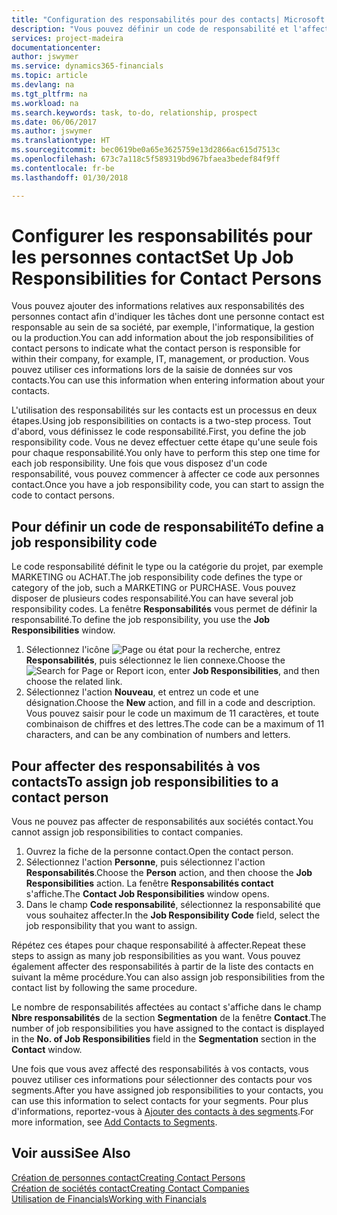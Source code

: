 ```yaml
---
title: "Configuration des responsabilités pour des contacts| Microsoft Docs"
description: "Vous pouvez définir un code de responsabilité et l'affecter à un contact pour indiquer les tâches dont votre contact est en charge dans sa société, par exemple, l'informatique ou la production."
services: project-madeira
documentationcenter: 
author: jswymer
ms.service: dynamics365-financials
ms.topic: article
ms.devlang: na
ms.tgt_pltfrm: na
ms.workload: na
ms.search.keywords: task, to-do, relationship, prospect
ms.date: 06/06/2017
ms.author: jswymer
ms.translationtype: HT
ms.sourcegitcommit: bec0619be0a65e3625759e13d2866ac615d7513c
ms.openlocfilehash: 673c7a118c5f589319bd967bfaea3bedef84f9ff
ms.contentlocale: fr-be
ms.lasthandoff: 01/30/2018

---
```

# <a name="set-up-job-responsibilities-for-contact-persons"></a><span data-ttu-id="ae597-103">Configurer les responsabilités pour les personnes contact</span><span class="sxs-lookup"><span data-stu-id="ae597-103">Set Up Job Responsibilities for Contact Persons</span></span>
<span data-ttu-id="ae597-104">Vous pouvez ajouter des informations relatives aux responsabilités des personnes contact afin d'indiquer les tâches dont une personne contact est responsable au sein de sa société, par exemple, l'informatique, la gestion ou la production.</span><span class="sxs-lookup"><span data-stu-id="ae597-104">You can add information about the job responsibilities of contact persons to indicate what the contact person is responsible for within their company, for example, IT, management, or production.</span></span> <span data-ttu-id="ae597-105">Vous pouvez utiliser ces informations lors de la saisie de données sur vos contacts.</span><span class="sxs-lookup"><span data-stu-id="ae597-105">You can use this information when entering information about your contacts.</span></span>

<span data-ttu-id="ae597-106">L'utilisation des responsabilités sur les contacts est un processus en deux étapes.</span><span class="sxs-lookup"><span data-stu-id="ae597-106">Using job responsibilities on contacts is a two-step process.</span></span> <span data-ttu-id="ae597-107">Tout d'abord, vous définissez le code responsabilité.</span><span class="sxs-lookup"><span data-stu-id="ae597-107">First, you define the job responsibility code.</span></span> <span data-ttu-id="ae597-108">Vous ne devez effectuer cette étape qu'une seule fois pour chaque responsabilité.</span><span class="sxs-lookup"><span data-stu-id="ae597-108">You only have to perform this step one time for each job responsibility.</span></span> <span data-ttu-id="ae597-109">Une fois que vous disposez d'un code responsabilité, vous pouvez commencer à affecter ce code aux personnes contact.</span><span class="sxs-lookup"><span data-stu-id="ae597-109">Once you have a job responsibility code, you can start to assign the code to contact persons.</span></span>

## <a name="to-define-a-job-responsibility-code"></a><span data-ttu-id="ae597-110">Pour définir un code de responsabilité</span><span class="sxs-lookup"><span data-stu-id="ae597-110">To define a job responsibility code</span></span>
<span data-ttu-id="ae597-111">Le code responsabilité définit le type ou la catégorie du projet, par exemple MARKETING ou ACHAT.</span><span class="sxs-lookup"><span data-stu-id="ae597-111">The job responsibility code defines the type or category of the job, such a MARKETING or PURCHASE.</span></span> <span data-ttu-id="ae597-112">Vous pouvez disposer de plusieurs codes responsabilité.</span><span class="sxs-lookup"><span data-stu-id="ae597-112">You can have several job responsibility codes.</span></span> <span data-ttu-id="ae597-113">La fenêtre **Responsabilités** vous permet de définir la responsabilité.</span><span class="sxs-lookup"><span data-stu-id="ae597-113">To define the job responsibility, you use the **Job Responsibilities** window.</span></span>

1. <span data-ttu-id="ae597-114">Sélectionnez l'icône ![Page ou état pour la recherche](media/ui-search/search_small.png "Page ou état pour la recherche"), entrez **Responsabilités**, puis sélectionnez le lien connexe.</span><span class="sxs-lookup"><span data-stu-id="ae597-114">Choose the ![Search for Page or Report](media/ui-search/search_small.png "Search for Page or Report icon") icon, enter **Job Responsibilities**, and then choose the related link.</span></span>
2. <span data-ttu-id="ae597-115">Sélectionnez l'action **Nouveau**, et entrez un code et une désignation.</span><span class="sxs-lookup"><span data-stu-id="ae597-115">Choose the **New** action, and fill in a code and description.</span></span> <span data-ttu-id="ae597-116">Vous pouvez saisir pour le code un maximum de 11 caractères, et toute combinaison de chiffres et des lettres.</span><span class="sxs-lookup"><span data-stu-id="ae597-116">The code can be a maximum of 11 characters, and can be any combination of numbers and letters.</span></span>

## <a name="to-assign-job-responsibilities-to-a-contact-person"></a><span data-ttu-id="ae597-117">Pour affecter des responsabilités à vos contacts</span><span class="sxs-lookup"><span data-stu-id="ae597-117">To assign job responsibilities to a contact person</span></span>
<span data-ttu-id="ae597-118">Vous ne pouvez pas affecter de responsabilités aux sociétés contact.</span><span class="sxs-lookup"><span data-stu-id="ae597-118">You cannot assign job responsibilities to contact companies.</span></span>

1. <span data-ttu-id="ae597-119">Ouvrez la fiche de la personne contact.</span><span class="sxs-lookup"><span data-stu-id="ae597-119">Open the contact person.</span></span>
2. <span data-ttu-id="ae597-120">Sélectionnez l'action **Personne**, puis sélectionnez l'action **Responsabilités**.</span><span class="sxs-lookup"><span data-stu-id="ae597-120">Choose the **Person** action, and then choose the **Job Responsibilities** action.</span></span> <span data-ttu-id="ae597-121">La fenêtre **Responsabilités contact** s'affiche.</span><span class="sxs-lookup"><span data-stu-id="ae597-121">The **Contact Job Responsibilities** window opens.</span></span>
3. <span data-ttu-id="ae597-122">Dans le champ **Code responsabilité**, sélectionnez la responsabilité que vous souhaitez affecter.</span><span class="sxs-lookup"><span data-stu-id="ae597-122">In the **Job Responsibility Code** field, select the job responsibility that you want to assign.</span></span>

<span data-ttu-id="ae597-123">Répétez ces étapes pour chaque responsabilité à affecter.</span><span class="sxs-lookup"><span data-stu-id="ae597-123">Repeat these steps to assign as many job responsibilities as you want.</span></span> <span data-ttu-id="ae597-124">Vous pouvez également affecter des responsabilités à partir de la liste des contacts en suivant la même procédure.</span><span class="sxs-lookup"><span data-stu-id="ae597-124">You can also assign job responsibilities from the contact list by following the same procedure.</span></span>

<span data-ttu-id="ae597-125">Le nombre de responsabilités affectées au contact s'affiche dans le champ **Nbre responsabilités** de la section **Segmentation** de la fenêtre **Contact**.</span><span class="sxs-lookup"><span data-stu-id="ae597-125">The number of job responsibilities you have assigned to the contact is displayed in the **No. of Job Responsibilities** field in the **Segmentation** section in the **Contact** window.</span></span>

<span data-ttu-id="ae597-126">Une fois que vous avez affecté des responsabilités à vos contacts, vous pouvez utiliser ces informations pour sélectionner des contacts pour vos segments.</span><span class="sxs-lookup"><span data-stu-id="ae597-126">After you have assigned job responsibilities to your contacts, you can use this information to select contacts for your segments.</span></span> <span data-ttu-id="ae597-127">Pour plus d'informations, reportez-vous à [Ajouter des contacts à des segments](marketing-add-contact-segment.md).</span><span class="sxs-lookup"><span data-stu-id="ae597-127">For more information, see [Add Contacts to Segments](marketing-add-contact-segment.md).</span></span>

## <a name="see-also"></a><span data-ttu-id="ae597-128">Voir aussi</span><span class="sxs-lookup"><span data-stu-id="ae597-128">See Also</span></span>
[<span data-ttu-id="ae597-129">Création de personnes contact</span><span class="sxs-lookup"><span data-stu-id="ae597-129">Creating Contact Persons</span></span>](marketing-create-contact-persons.md)  
[<span data-ttu-id="ae597-130">Création de sociétés contact</span><span class="sxs-lookup"><span data-stu-id="ae597-130">Creating Contact Companies</span></span>](marketing-create-contact-companies.md)  
[<span data-ttu-id="ae597-131">Utilisation de Financials</span><span class="sxs-lookup"><span data-stu-id="ae597-131">Working with Financials</span></span>](ui-work-product.md)

